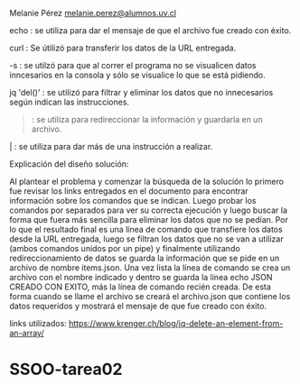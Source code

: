 Melanie Pérez
melanie.perez@alumnos.uv.cl

echo : se utiliza para dar el mensaje de que el archivo fue creado con éxito.

curl : Se útilizó para transferir los datos de la URL entregada.

-s : se utilzó para que al correr el programa no se visualicen datos inncesarios en la consola y sólo se visualice lo que se está pidiendo.


jq 'del()' : se utilizó para filtrar y eliminar los datos que no innecesarios según indican las instrucciones.

> : se utiliza para redireccionar la información y guardarla en un archivo. 

| : se utiliza para dar más de una instrucción a realizar.

Explicación del diseño solución:

Al plantear el problema y comenzar la búsqueda de la solución lo primero fue revisar los links entregados en el documento para encontrar información sobre los comandos que se indican. Luego probar los comandos por separados para ver su correcta ejecución y luego buscar la forma que fuera más sencilla para eliminar los datos que no se pedían.
Por lo que el resultado final es una línea de comando que transfiere los datos desde la URL entregada, luego se filtran los datos que no se van a utilizar (ambos comandos unidos por un pipe) y finalmente utilizando redireccionamiento de datos se guarda la información que se pide en un archivo de nombre items.json. Una vez lista la línea de comando se crea un archivo con el nombre indicado y dentro se guarda la línea echo JSON CREADO CON EXITO, más la línea de comando recién creada. De esta forma cuando se llame el archivo se creará el archivo.json que contiene los datos requeridos y mostrará el mensaje de que fue creado con éxito.

links utilizados:
https://www.krenger.ch/blog/jq-delete-an-element-from-an-array/
# SSOO-tarea02
 
